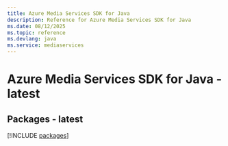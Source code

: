 ```yaml
---
title: Azure Media Services SDK for Java
description: Reference for Azure Media Services SDK for Java
ms.date: 08/12/2025
ms.topic: reference
ms.devlang: java
ms.service: mediaservices
---
```

# Azure Media Services SDK for Java - latest
## Packages - latest
[!INCLUDE [packages](media-services-index.md)]